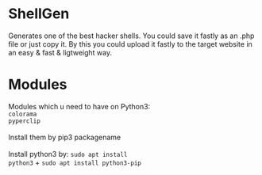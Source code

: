 # ShellGen
Generates one of the best hacker shells. You could save it fastly as an .php file or just copy it. By this you could upload it fastly to the target website in an easy & fast & ligtweight way.

# Modules
Modules which u need to have on Python3:<br>
<code>colorama</code><br>
<code>pyperclip</code><br><br>
Install them by pip3 packagename<br><br>
Install python3 by: <code>sudo apt install python3</code> + <code>sudo apt install python3-pip</code>
